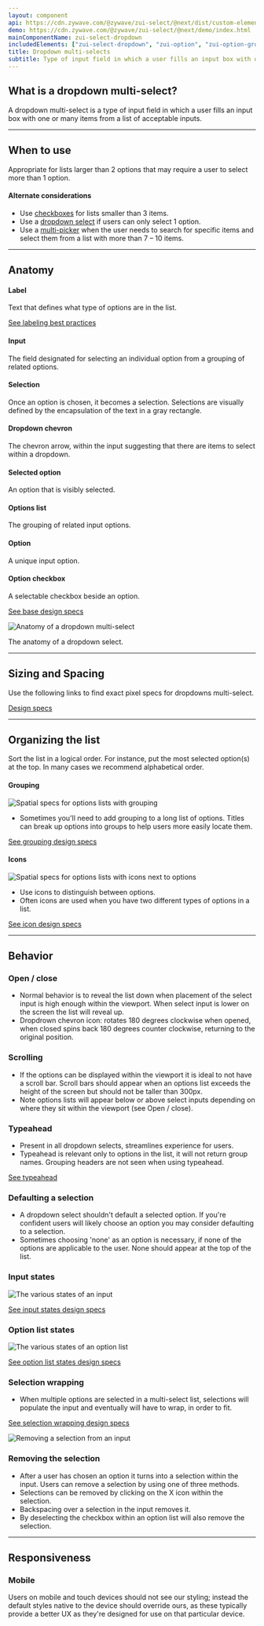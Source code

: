 ```yaml
---
layout: component
api: https://cdn.zywave.com/@zywave/zui-select/@next/dist/custom-elements.json
demo: https://cdn.zywave.com/@zywave/zui-select/@next/demo/index.html
mainComponentName: zui-select-dropdown
includedElements: ["zui-select-dropdown", "zui-option", "zui-option-group"]
title: Dropdown multi-selects
subtitle: Type of input field in which a user fills an input box with one or many items from a list of acceptable inputs.
---
```


## What is a dropdown multi-select?

A dropdown multi-select is a type of input field in which a user fills an input box with one or many items from a list of acceptable inputs.

---

## When to use

Appropriate for lists larger than 2 options that may require a user to select more than 1 option.

#### Alternate considerations

- Use [checkboxes](components/checkboxes) for lists smaller than 3 items.
- Use a [dropdown select](components/dropdown-select) if users can only select 1 option.
- Use a [multi-picker](components/pickers) when the user needs to search for specific items and select them from a list with more than 7 – 10 items.

---

## Anatomy

<Grid>

<GridCol col="span-4">

#### Label

Text that defines what type of options are in the list.

[See labeling best practices](/patterns/forms-layout)

#### Input

The field designated for selecting an individual option from a grouping of related options.

#### Selection

Once an option is chosen, it becomes a selection. Selections are visually defined by the encapsulation of the text in a gray rectangle.

#### Dropdown chevron

The chevron arrow, within the input suggesting that there are items to select within a dropdown.

#### Selected option

An option that is visibly selected.

#### Options list

The grouping of related input options.

#### Option

A unique input option.

#### Option checkbox

A selectable checkbox beside an option.

[See base design specs](https://xd.adobe.com/view/92759d6f-effe-410f-b096-7076edaecf0b-c726/grid)

</GridCol>

<GridCol col="span-8">

![Anatomy of a dropdown multi-select](images/components/dropdown-multi-select/multi_select_label.svg)

The anatomy of a dropdown select.

</GridCol>

</Grid>

---

## Sizing and Spacing

Use the following links to find exact pixel specs for dropdowns multi-select.

[Design specs](https://xd.adobe.com/view/92759d6f-effe-410f-b096-7076edaecf0b-c726/grid)

---

## Organizing the list

Sort the list in a logical order. For instance, put the most selected option(s) at the top. In many cases we recommend alphabetical order.

<Grid>

<GridCol col="span-6">

#### Grouping

![Spatial specs for options lists with grouping](images/components/dropdown-multi-select/multiselect_grouping_specs.svg)

- Sometimes you'll need to add grouping to a long list of options. Titles can break up options into groups to help users more easily locate them.

[See grouping design specs](https://xd.adobe.com/view/92759d6f-effe-410f-b096-7076edaecf0b-c726/screen/c12aa28c-727d-406a-bd44-5bcec364f935/)

</GridCol>

<GridCol col="span-6">

#### Icons

![Spatial specs for options lists with icons next to options](images/components/dropdown-multi-select/multiselect_icon_specs.svg)

- Use icons to distinguish between options.
- Often icons are used when you have two different types of options in a list.

[See icon design specs](https://xd.adobe.com/view/92759d6f-effe-410f-b096-7076edaecf0b-c726/screen/ccefcc03-0603-4624-94b5-8f40c1f6969a/)

</GridCol>

</Grid>

---

## Behavior

<Grid>

<GridCol col="span-6">

### Open / close

- Normal behavior is to reveal the list down when placement of the select input is high enough within the viewport. When select input is lower on the screen the list will reveal up.
- Dropdrown chevron icon: rotates 180 degrees clockwise when opened, when closed spins back 180 degrees counter clockwise, returning to the original position.

</GridCol>

<GridCol col="span-6">

### Scrolling

- If the options can be displayed within the viewport it is ideal to not have a scroll bar. Scroll bars should appear when an options list exceeds the height of the screen but should not be taller than 300px.
- Note options lists will appear below or above select inputs depending on where they sit within the viewport (see Open / close).

</GridCol>

<GridCol col="span-6">

### Typeahead

- Present in all dropdown selects, streamlines experience for users.
- Typeahead is relevant only to options in the list, it will not return group names. Grouping headers are not seen when using typeahead.

[See typeahead](#components/typeahead)

</GridCol>

<GridCol col="span-6">

### Defaulting a selection

- A dropdown select shouldn't default a selected option. If you're confident users will likely choose an option you may consider defaulting to a selection.
- Sometimes choosing 'none' as an option is necessary, if none of the options are applicable to the user. None should appear at the top of the list.

</GridCol>

<GridCol col="span-6">

### Input states

![The various states of an input](images/components/dropdown-multi-select/multiselect_states.svg)

[See input states design specs](https://xd.adobe.com/view/92759d6f-effe-410f-b096-7076edaecf0b-c726/screen/7b6c4ddd-55fa-4521-8598-7e5b280b5aec/)

</GridCol>

<GridCol col="span-6">

### Option list states

![The various states of an option list](images/components/dropdown-multi-select/multiselect_list_states.svg)

[See option list states design specs](https://xd.adobe.com/view/92759d6f-effe-410f-b096-7076edaecf0b-c726/screen/c6b9b274-0fab-4b09-895a-28d141fe96ca/)

</GridCol>

<GridCol col="span-6">

### Selection wrapping

- When multiple options are selected in a multi-select list, selections will populate the input and eventually will have to wrap, in order to fit.

[See selection wrapping design specs](https://xd.adobe.com/view/92759d6f-effe-410f-b096-7076edaecf0b-c726/screen/38048d13-2726-4db4-84aa-54048de9c1f1/)

</GridCol>

<GridCol col="span-6">

![Removing a selection from an input](images/components/dropdown-multi-select/tag_specs.svg)

</GridCol>

</Grid>

### Removing the selection

- After a user has chosen an option it turns into a selection within the input. Users can remove a selection by using one of three methods.
- Selections can be removed by clicking on the X icon within the selection.
- Backspacing over a selection in the input removes it.
- By deselecting the checkbox within an option list will also remove the selection.

---

## Responsiveness

### Mobile

Users on mobile and touch devices should not see our styling; instead the default styles native to the device should override ours, as these typically provide a better UX as they're designed for use on that particular device.

